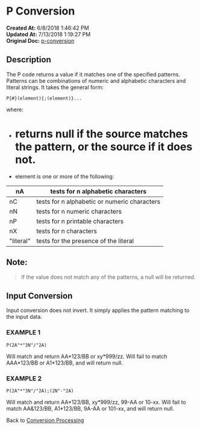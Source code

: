 # P Conversion

**Created At:** 6/8/2018 1:46:42 PM  
**Updated At:** 7/13/2018 1:19:27 PM  
**Original Doc:** [p-conversion](https://docs.jbase.com/46351-conversion-processing/p-conversion)  


## Description 

The P code returns a value if it matches one of the specified patterns. Patterns can be combinations of numeric and alphabetic characters and literal strings. It takes the general form:

```
P{#}(element){;(element)}...
```

where:

- # returns null if the source matches the pattern, or the source if it does not.
- element is one or more of the following:



| nA<br> | tests for n alphabetic characters<br> |
| --- | --- |
| nC<br> | tests for n alphabetic or numeric characters<br> |
| nN<br> | tests for n numeric characters<br> |
| nP<br> | tests for n printable characters<br> |
| nX<br> | tests for n characters<br> |
| "literal"<br> | tests for the presence of the literal<br> |




## Note: 


> If the value does not match any of the patterns, a null will be returned.




## Input Conversion 

Input conversion does not invert. It simply applies the pattern matching to the input data.



### EXAMPLE 1

```
P(2A"*"3N"/"2A)
```

Will match and return AA\*123/BB or xy\*999/zz. Will fail to match AAA\*123/BB or A1\*123/BB, and will return null.



### EXAMPLE 2

```
P(2A"*"3N"/"2A);(2N"-"2A)
```

Will match and return AA\*123/BB, xy\*999/zz, 99-AA or 10-xx. Will fail to match AA&123/BB, A1\*123/BB, 9A-AA or 101-xx, and will return null.



Back to [Conversion Processing](321577-conversion-processing)
